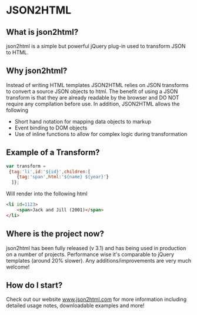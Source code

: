 JSON2HTML
=========

What is json2html?
------------------
json2html is a simple but powerful jQuery plug-in used to transform JSON to HTML. 

Why json2html?
--------------
Instead of writing HTML templates JSON2HTML relies on JSON transforms to convert a source JSON objects to html.  The benefit of using a JSON transform is that they are already readable by the browser and DO NOT require any compilation before use.   In addition, JSON2HTML allows the following

+	Short hand notation for mapping data objects to markup
+	Event binding to DOM objects
+	Use of inline functions to allow for complex logic during transformation 

Example of a Transform?
--------------
```javascript
var transform = 
 {tag:'li',id:'${id}',children:[
	{tag:'span',html:'${name} ${year}'}
  ]};		
```
Will render into the following html

```html
<li id=1123>
	<span>Jack and Jill (2001)</span>
</li>	
```

Where is the project now?
--------------
json2html has been fully released (v 3.1) and has being used in production on a number of projects.   Performance wise it's comparable to jQuery templates (around 20% slower).  Any additions/improvements are very much welcome!

How do I start?
--------------
Check out our website <a href='http://www.json2html.com'>www.json2html.com</a> for more information including detailed usage notes, downloadable examples and more!

